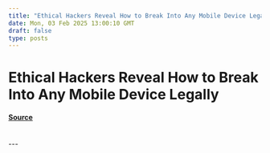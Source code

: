 ```yaml
---
title: "Ethical Hackers Reveal How to Break Into Any Mobile Device Legally"
date: Mon, 03 Feb 2025 13:00:10 GMT
draft: false
type: posts
---
```

# Ethical Hackers Reveal How to Break Into Any Mobile Device Legally









#### [Source](https://hackernoon.com/ethical-hackers-reveal-how-to-break-into-any-mobile-device-legally?source=rss)

<br/>
---
